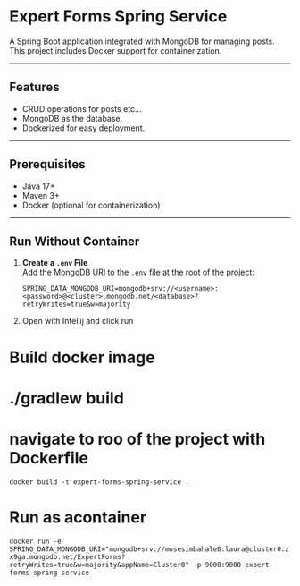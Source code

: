 

# Expert Forms Spring Service

A Spring Boot application integrated with MongoDB for managing posts. This project includes Docker support for containerization.

---

## Features
- CRUD operations for posts etc...
- MongoDB as the database.
- Dockerized for easy deployment.

---

## Prerequisites
- Java 17+
- Maven 3+
- Docker (optional for containerization)

---

## Run Without Container

1. **Create a `.env` File**  
   Add the MongoDB URI to the `.env` file at the root of the project:
   ```env
   SPRING_DATA_MONGODB_URI=mongodb+srv://<username>:<password>@<cluster>.mongodb.net/<database>?retryWrites=true&w=majority

2. Open with Intellij and click run   
   


# Build docker image

# ./gradlew build

# navigate to roo of the project with Dockerfile
`docker build -t expert-forms-spring-service .`


# Run as acontainer
`docker run -e SPRING_DATA_MONGODB_URI="mongodb+srv://mosesimbahale0:laura@cluster0.zx9ga.mongodb.net/ExpertForms?retryWrites=true&w=majority&appName=Cluster0" -p 9000:9000 expert-forms-spring-service`

